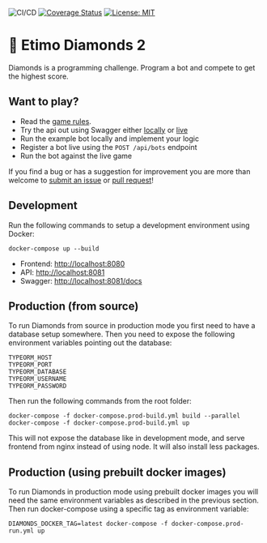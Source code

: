 ![CI/CD](https://github.com/Etimo/diamonds2/workflows/CI/CD/badge.svg)
[![Coverage Status](https://coveralls.io/repos/github/Etimo/diamonds2/badge.svg?branch=develop)](https://coveralls.io/github/Etimo/diamonds2?branch=develop)
[![License: MIT](https://img.shields.io/badge/License-MIT-yellow.svg)](https://opensource.org/licenses/MIT)

# 💎 Etimo Diamonds 2

Diamonds is a programming challenge. Program a bot and compete to get the highest score.

## Want to play?

- Read the [game rules](RULES.md).
- Try the api out using Swagger either [locally](http://localhost:8081/docs) or [live](http://diamonds.etimo.se/docs/)
- Run the example bot locally and implement your logic
- Register a bot live using the `POST /api/bots` endpoint
- Run the bot against the live game

If you find a bug or has a suggestion for improvement you are more than welcome to [submit an issue](https://github.com/Etimo/diamonds2/issues/new) or [pull request](https://github.com/Etimo/diamonds2/compare)!

## Development

Run the following commands to setup a development environment using Docker:

```
docker-compose up --build
```

- Frontend: [http://localhost:8080](http://localhost:8080)
- API: [http://localhost:8081](http://localhost:8081)
- Swagger: [http://localhost:8081/docs](http://localhost:8081/docs)

## Production (from source)

To run Diamonds from source in production mode you first need to have a database setup somewhere. Then you need to expose the following environment variables pointing out the database:

```
TYPEORM_HOST
TYPEORM_PORT
TYPEORM_DATABASE
TYPEORM_USERNAME
TYPEORM_PASSWORD
```

Then run the following commands from the root folder:

```
docker-compose -f docker-compose.prod-build.yml build --parallel
docker-compose -f docker-compose.prod-build.yml up
```

This will not expose the database like in development mode, and serve frontend from nginx instead of using node. It will also install less packages.

## Production (using prebuilt docker images)

To run Diamonds in production mode using prebuilt docker images you will need the same environment variables as described in the previous section. Then run docker-compose using a specific tag as environment variable:

```
DIAMONDS_DOCKER_TAG=latest docker-compose -f docker-compose.prod-run.yml up
```
